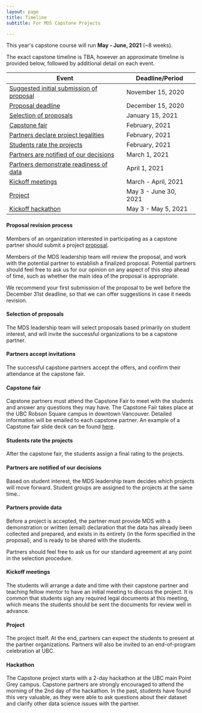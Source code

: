 ```yaml
---
layout: page
title: Timeline
subtitle: For MDS Capstone Projects

---
```


This year's capstone course will run __May - June, 2021__ (~8 weeks).

The exact capstone timeline is TBA, however an approximate timeline is provided below, followed by additional detail on each event.

| Event                                                                                          | Deadline/Period       |
|------------------------------------------------------------------------------------------------|-----------------------|
| [Suggested initial submission of proposal](https://ubc-mds.github.io/capstone/proposal/)       | November 15, 2020     |
| [Proposal deadline](#proposal-revision-process)                                                | December 15, 2020     |
| [Selection of proposals](#selection-of-proposals)                                              | January 15, 2021      |
| [Capstone fair](#capstone-fair)                                                                | February, 2021        |
| [Partners declare project legalities](https://ubc-mds.github.io/capstone/proposal/#legal-info) | February, 2021        |
| [Students rate the projects](#students-rate-the-projects)                                      | February, 2021        |
| [Partners are notified of our decisions](#partners-are-notified-of-our-decisions)              | March 1, 2021         |
| [Partners demonstrate readiness of data](#partners-provide-data)                               | April 1, 2021         |
| [Kickoff meetings](#kickoff-meetings)                                                          | March - April, 2021   |
| [Project](#project)                                                                            | May 3 - June 30, 2021 |
| [Kickoff hackathon](#hackathon)                                                                | May 3 - May 5, 2021   |

#### Proposal revision process

Members of an organization interested in participating as a capstone partner should submit a project [proposal](/capstone/partner_info/#proposals).

Members of the MDS leadership team will review the proposal, and work with the potential partner to establish a finalized proposal. Potential partners should feel free to ask us for our opinion on any aspect of this step ahead of time, such as whether the main idea of the proposal is appropriate.

We recommend your first submission of the proposal to be well before the December 31st deadline, so that we can offer suggestions in case it needs revision.

#### Selection of proposals

The MDS leadership team will select proposals based primarily on student interest, and will invite the successful organizations to be a capstone partner.

#### Partners accept invitations

The successful capstone partners accept the offers, and confirm their attendance at the capstone fair.

#### Capstone fair

Capstone partners must attend the Capstone Fair to meet with the students and answer any questions they may have. The Capstone Fair takes place at the UBC Robson Square campus in downtown Vancouver. Detailed information will be emailed to each capstone partner. An example of a Capstone fair slide deck can be found [here](/capstone/Sauder2019CapstoneFair.pdf).


#### Students rate the projects

After the capstone fair, the students assign a final rating to the projects.

#### Partners are notified of our decisions

Based on student interest, the MDS leadership team decides which projects will move forward. Student groups are assigned to the projects at the same time.. 

#### Partners provide data

Before a project is accepted, the partner must provide MDS with a demonstration or written (email) declaration that the data has already been collected and prepared, and exists in its entirety (in the form specified in the proposal), and is ready to be shared with the students.

Partners should feel free to ask us for our standard agreement at any point in the selection procedure.

#### Kickoff meetings

The students will arrange a date and time with their capstone partner and teaching fellow mentor to have an initial meeting to discuss the project. It is common that students sign any required legal documents at this meeting, which means the students should be sent the documents for review well in advance.

#### Project

The project itself. At the end, partners can expect the students to present at the partner organizations. Partners will also be invited to an end-of-program celebration at UBC.

#### Hackathon

The Capstone project starts with a 2-day hackathon at the UBC main Point Grey campus. Capstone partners are strongly encouraged to attend the morning of the 2nd day of the hackathon. In the past, students have found this very valuable, as they were able to ask questions about their dataset and clarify other data science issues with the partner.
